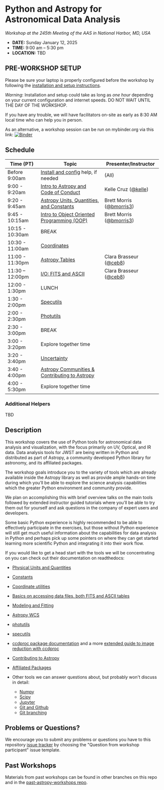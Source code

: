 Python and Astropy for Astronomical Data Analysis
=================================================
*Workshop at the 245th Meeting of the AAS in National Harbor, MD, USA*

* **DATE:** Sunday January 12, 2025
* **TIME:** 9:00 am – 5:30 pm
* **LOCATION:** TBD

## PRE-WORKSHOP SETUP

Please be sure your laptop is properly configured before the workshop by following the
[installation and setup instructions](00-Install_and_Setup).

*Warning*: Installation and setup could take as long as *one hour* depending on your current configuration and internet speeds.
DO NOT WAIT UNTIL THE DAY OF THE WORKSHOP.

If you have any trouble, we will have facilitators on-site as early as 8:30 AM local time who can help you in person.

As an alternative, a workshop session can be run on mybinder.org via this link: [![Binder](https://mybinder.org/badge_logo.svg)](https://mybinder.org/v2/gh/astropy/astropy-workshop/HEAD)

## Schedule

| Time (PT)     | Topic                                                          | Presenter/Instructor |
|---------------|----------------------------------------------------------------|----------------------|
| Before 9:00am | [Install and config](00-Install_and_Setup) help, if needed     | (All)         |
| 9:00 - 9:20am | [Intro to Astropy and Code of Conduct](01-IntroCoC)            | Kelle Cruz ([@kelle](https://github.com/kelle))        |
| 9:20 - 9:45am | [Astropy Units, Quantities, and Constants](03-UnitsQuantities) | Brett Morris ([@bmorris3](https://github.com/bmorris3))         |
| 9:45 - 10:15am | [Intro to Object Oriented Programming (OOP)](02b-OOP)         | Brett Morris ([@bmorris3](https://github.com/bmorris3))    |
| 10:15 - 10:30am | BREAK                                                          |                      |
| 10:30 - 11:00am | [Coordinates](04-Coordinates)         |         |
| 11:00 - 11:30pm | [Astropy Tables](06-Tables)                                    | Clara Brasseur ([@ceb8](https://github.com/ceb8))   |
| 11:30 – 12:00pm | [I/O: FITS and ASCII](05-FITS)                                 | Clara Brasseur ([@ceb8](https://github.com/ceb8))       |
| 12:00 - 1:30pm | LUNCH                                                          |                      |
| 1:30 - 2:00pm | [Specutils](09b-Specutils)                                     | |
| 2:00 - 2:30pm | [Photutils](09-Photutils)                                      |  |
| 2:30 - 3:00pm | BREAK                                                            |                      |
| 3:00 - 3:20pm | Explore together time                                                |     |
| 3:20 - 3:40pm | [Uncertainty](13-Uncertainty)                              |     |
| 3:40 - 4:00pm | [Astropy Communities & Contributing to Astropy](10-WrapUp)     |  |
| 4:00 - 5:30pm | Explore together time                                          |           |

### Additional Helpers

TBD

## Description
This workshop covers the use of Python tools for astronomical data analysis and visualization, with the focus primarily
on UV, Optical, and IR data. Data analysis tools for JWST are being written in Python and distributed as part of Astropy,
a community developed Python library for astronomy,  and its affiliated packages.

The workshop goals introduce you to the variety of tools which are already available inside the Astropy library as
well as provide ample hands-on time during which you’ll be able to explore the science analysis capabilities which the
greater Python environment and community provide.

We plan on accomplishing this with brief overview talks on the main tools followed by extended instructor guided tutorials
where you’ll be able to try them out for yourself and ask questions in the company of expert users and developers.

Some basic Python experience is highly recommended to be able to effectively participate in the exercises,
but those without Python experience will still get much useful information about the capabilities for data analysis in
Python and perhaps pick up some pointers on where they can get started learning more scientific Python and integrating
it into their work flow.

If you would like to get a head start with the tools we will be concentrating on you can check out their documentation on readthedocs:

* [Physical Units and Quantities](https://docs.astropy.org/en/stable/units/index.html)
* [Constants](https://docs.astropy.org/en/stable/constants/index.html)
* [Coordinate utilities](https://docs.astropy.org/en/stable/coordinates/index.html)
* [Basics on accessing data files, both FITS and ASCII tables](https://docs.astropy.org/en/stable/io/unified.html)
* [Modeling and Fitting](https://docs.astropy.org/en/stable/modeling/index.html)
* [Astropy WCS](https://docs.astropy.org/en/stable/wcs/index.html)
* [photutils](https://photutils.readthedocs.io/)
* [specutils](https://specutils.readthedocs.io/)
* [ccdproc package documentation](https://ccdproc.readthedocs.io/en/latest/) and a more [extended guide to image reduction with ccdproc](https://github.com/astropy/ccd-reduction-and-photometry-guide)
* [Contributing to Astropy](https://docs.astropy.org/en/stable/development/workflow/development_workflow.html)
* [Affiliated Packages](https://www.astropy.org/affiliated/)

* Other tools we can answer questions about, but probably won't discuss in detail:
  * [Numpy](https://numpy.org/)
  * [Scipy](https://www.scipy.org/)
  * [Jupyter](https://jupyter.org/)
  * [Git and Github](https://guides.github.com/activities/hello-world/)
  * [Git branching](https://learngitbranching.js.org/)

## Problems or Questions?

We encourage you to submit any problems or questions you have to this
repository [issue tracker](https://github.com/astropy/astropy-workshop/issues)
by choosing the "Question from workshop participant" issue template.

## Past Workshops

Materials from past workshops can be found in other branches on this repo and in the [past-astropy-workshops repo](https://github.com/astropy/past-astropy-workshops).
